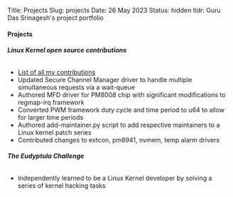 Title: Projects
Slug: projects
Date: 26 May 2023
Status: hidden
tldr: Guru Das Srinagesh's project portfolio

<h4>Projects</h4>
<p>
<h6 class="resume-header"><strong>Linux Kernel open source contributions</strong></h6>
<ul>
  <li><a href="https://git.kernel.org/pub/scm/linux/kernel/git/torvalds/linux.git/log/?qt=grep&q=Guru+Das+Srinagesh">List of all my contributions</a></li>
  <li>Updated Secure Channel Manager driver to handle multiple simultaneous requests via a wait-queue</li>
  <li>Authored MFD driver for PM8008 chip with significant modifications to regmap-irq framework</li>
  <li>Converted PWM framework duty cycle and time period to u64 to allow for larger time periods</li>
  <li>Authored add-maintainer.py script to add respective maintainers to a Linux kernel patch series</li>
  <li>Contributed changes to extcon, pm8941, nvmem, temp alarm drivers</li>
</ul>
</p>
<p>
<h6 class="resume-header"><strong>The Eudyptula Challenge</strong></h6>
<ul>
  <li>Independently learned to be a Linux Kernel developer by solving a series of kernel hacking tasks</li>
</ul>
</p>

